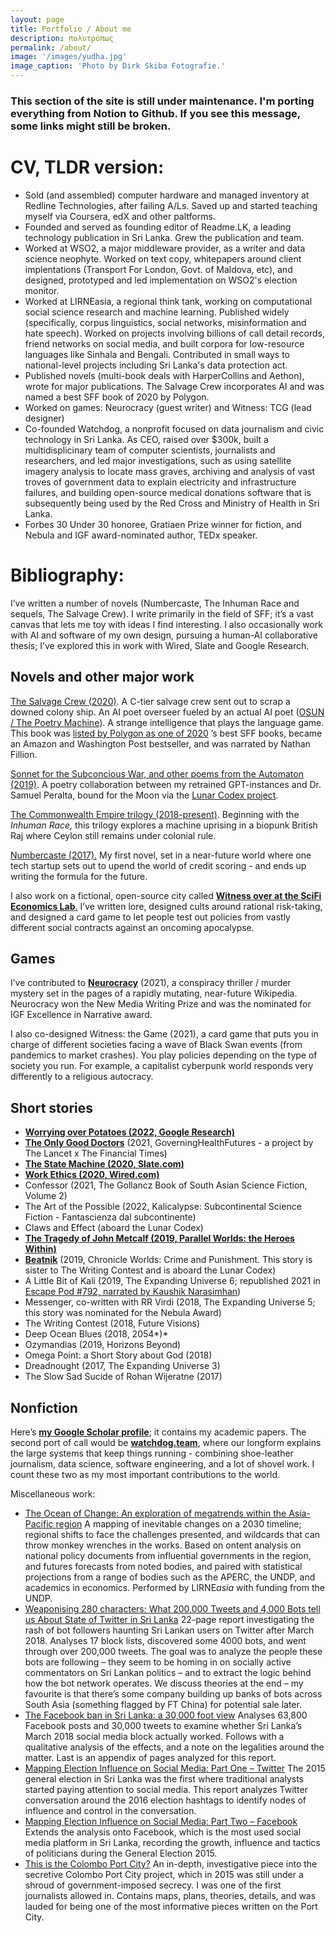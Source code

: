 ```yaml
---
layout: page
title: Portfolio / About me
description: πολυτρόπως
permalink: /about/
image: '/images/yudha.jpg'
image_caption: 'Photo by Dirk Skiba Fotografie.'
---
```


### This section of the site is still under maintenance. I'm porting everything from Notion to Github. If you see this message, some links might still be broken.

# CV, TLDR version:

* Sold (and assembled) computer hardware and managed inventory at Redline Technologies, after failing A/Ls. Saved up and started teaching myself via Coursera, edX and other paltforms.
* Founded and served as founding editor of Readme.LK, a leading technology publication in Sri Lanka. Grew the publication and team.
* Worked at WSO2, a major middleware provider, as a writer and data science neophyte. Worked on text copy, whitepapers around client implentations (Transport For London, Govt. of Maldova, etc), and designed, prototyped and led implementation on WSO2's election monitor.
* Worked at LIRNEasia, a regional think tank, working on computational social science research and machine learning. Published widely (specifically, corpus linguistics, social networks, misinformation and hate speech). Worked on projects involving billions of call detail records, friend networks on social media, and built corpora for low-resource languages like Sinhala and Bengali. Contributed in small ways to national-level projects including Sri Lanka's data protection act.
* Published novels (multi-book deals with HarperCollins and Aethon), wrote for major publications. The Salvage Crew incorporates AI and was named a best SFF book of 2020 by Polygon.
* Worked on games: Neurocracy (guest writer) and Witness: TCG (lead designer)
* Co-founded Watchdog, a nonprofit focused on data journalism and civic technology in Sri Lanka. As CEO, raised over $300k, built a multidisplicinary team of computer scientists, journalists and researchers, and led major investigations, such as using satellite imagery analysis to locate mass graves, archiving and analysis of vast troves of government data to explain electricity and infrastructure failures, and building open-source medical donations software that is subsequently being used by the Red Cross and Ministry of Health in Sri Lanka.
* Forbes 30 Under 30 honoree, Gratiaen Prize winner for fiction, and Nebula and IGF award-nominated author, TEDx speaker.

# Bibliography: 

I’ve written a number of novels (Numbercaste, The Inhuman Race and sequels, The Salvage Crew). I write primarily in the field of SFF; it’s a vast canvas that lets me toy with ideas I find interesting. I also occasionally work with AI and software of my own design, pursuing a human-AI collaborative thesis; I’ve explored this in work with Wired, Slate and Google Research.


## Novels and other major work

[The Salvage Crew (2020)](https://www.notion.so/The-Salvage-Crew-3577b41481b2405d94ca21f1d8ede1f7?pvs=21). A C-tier salvage crew sent out to scrap a downed colony ship. An AI poet overseer fueled by an actual AI poet ([OSUN / The Poetry Machine](https://www.notion.so/OSUN-The-Poetry-Machine-d90a584526d04438a04b83f6c010456b?pvs=21)). A strange intelligence that plays the language game. This book was [listed by Polygon as one of 2020](https://www.polygon.com/22220762/best-books-2020-sci-fi-fantasy) ’s best SFF books, became an Amazon and Washington Post bestseller, and was narrated by Nathan Fillion.

[Sonnet for the Subconcious War, and other poems from the Automaton (2019)](https://www.notion.so/OSUN-The-Poetry-Machine-d90a584526d04438a04b83f6c010456b?pvs=21). A poetry collaboration between my retrained GPT-instances and Dr. Samuel Peralta, bound for the Moon via the [Lunar Codex project](https://www.lunarcodex.com/).

[The Commonwealth Empire trilogy (2018-present)](https://www.notion.so/The-Commonwealth-Empire-Trilogy-0db40ccfe8c14c30be0acbdbc99a33bc?pvs=21). Beginning with the *Inhuman Race,* this trilogy explores a machine uprising in a biopunk British Raj where Ceylon still remains under colonial rule.

[Numbercaste (2017).](https://www.notion.so/Numbercaste-bc3c93076dc445f2bd111683a99c0552?pvs=21) My first novel, set in a near-future world where one tech startup sets out to upend the world of credit scoring - and ends up writing the formula for the future.

I also work on a fictional, open-source city called [**Witness over at the SciFi Economics Lab**.](http://scifieconomics.world/) I’ve written lore, designed cults around rational risk-taking, and designed a card game to let people test out policies from vastly different social contracts against an oncoming apocalypse.

## Games

I’ve contributed to **[Neurocracy](https://www.theverge.com/2021/7/14/22577088/neurocracy-wikipedia-murder-mystery-game)** (2021), a conspiracy thriller / murder mystery set in the pages of a rapidly mutating, near-future Wikipedia. Neurocracy won the New Media Writing Prize and was the nominated for IGF Excellence in Narrative award.

I also co-designed Witness: the Game (2021), a card game that puts you in charge of different societies facing a wave of Black Swan events (from pandemics to market crashes). You play policies depending on the type of society you run. For example, a capitalist cyberpunk world responds very differently to a religious autocracy.

## Short stories

- [**Worrying over Potatoes (2022, Google Research)**](https://wordcraft-writers-workshop.appspot.com/stories/yudhanjaya-wijeratne)
- [**The Only Good Doctors**](https://www.governinghealthfutures2030.org/wp-content/uploads/2021/12/Only-the-Good-doctors.pdf) (2021, GoverningHealthFutures - a project by The Lancet x The Financial Times)
- [**The State Machine (2020, Slate.com)**](https://slate.com/technology/2020/09/state-machine-yudhanjaya-wijeratne.html)
- [**Work Ethics (2020, Wired.com)**](https://www.wired.com/story/future-of-work-work-ethics-yudhanjaya-wijeratne/)
- Confessor (2021, The Gollancz Book of South Asian Science Fiction, Volume 2)
- The Art of the Possible (2022, Kalicalypse: Subcontinental Science Fiction - Fantascienza dal subcontinente)
- Claws and Effect (aboard the Lunar Codex)
- [**The Tragedy of John Metcalf (2019, Parallel Worlds: the Heroes Within)**](https://www.amazon.com/Parallel-Worlds-L-J-Hachmeister-ebook/dp/B07V6PM444)
- [**Beatnik**](https://www.amazon.com/Chronicle-Worlds-Punishment-Future-Chronicles-ebook/dp/B07YMSGK11) (2019, Chronicle Worlds: Crime and Punishment. This story is sister to The Writing Contest and is aboard the Lunar Codex)
- A Little Bit of Kali (2019, The Expanding Universe 6; republished 2021 in [Escape Pod #792, narrated by Kaushik Narasimhan](https://escapepod.org/2021/07/08/escape-pod-792-a-little-bit-of-kali-part-1/))
- Messenger, co-written with RR Virdi (2018, The Expanding Universe 5; this story was nominated for the Nebula Award)
- The Writing Contest (2018, Future Visions)
- Deep Ocean Blues (2018, 2054*)*
- Ozymandias (2019, Horizons Beyond)
- Omega Point: a Short Story about God (2018)
- Dreadnought (2017, The Expanding Universe 3)
- The Slow Sad Sucide of Rohan Wijeratne (2017)


## **Nonfiction**

Here’s **[my Google Scholar profile](https://scholar.google.com/citations?user=iWHwBQEAAAAJ&hl=en&oi=ao)**; it contains my academic papers. The second port of call would be [**watchdog.team**](https://watchdog.team/), where our longform explains the large systems that keep things running - combining shoe-leather journalism, data science, software engineering, and a lot of shovel work. I count these two as my most important contributions to the world. 

Miscellaneous work:

- [The Ocean of Change: An exploration of megatrends within the Asia-Pacific region](https://lirneasia.net/megatrends) A mapping of inevitable changes on a 2030 timeline; regional shifts to face the challenges presented, and wildcards that can throw monkey wrenches in the works. Based on ontent analysis on national policy documents from influential governments in the region, and futures forecasts from noted bodies, and paired with statistical projections from a range of bodies such as the APERC, the UNDP, and academics in economics. Performed by LIRNE*asia* with funding from the UNDP.
- [Weaponising 280 characters: What 200,000 Tweets and 4,000 Bots tell us About State of Twitter in Sri Lanka](https://www.cpalanka.org/weaponising-280-characters-what-200000-tweets-and-4000-bots-tell-us-about-state-of-twitter-in-sri-lanka/) 22-page report investigating the rash of bot followers haunting Sri Lankan users on Twitter after March 2018. Analyses 17 block lists, discovered some 4000 bots, and went through over 200,000 tweets. The goal was to analyze the people these bots are following – they seem to be homing in on socially active commentators on Sri Lankan politics – and to extract the logic behind how the bot network operates. We discuss theories at the end – my favourite is that there’s some company building up banks of bots across South Asia (something flagged by FT China) for potential sale later.
- [The Facebook ban in Sri Lanka: a 30,000 foot view](https://drive.google.com/open?id=1PcCLYh20K2a73iPGwmvub-Ya16lwTQpL) Analyses 63,800 Facebook posts and 30,000 tweets to examine whether Sri Lanka’s March 2018 social media block actually worked. Follows with a qualitative analysis of the effects, and a note on the legalities around the matter. Last is an appendix of pages analyzed for this report.
- [Mapping Election Influence on Social Media: Part One – Twitter](https://drive.google.com/open?id=1X2q6zEPaQw8d0dUyBE1ZB8N5F_NMdVGN) The 2015 general election in Sri Lanka was the first where traditional analysts started paying attention to social media. This report analyzes Twitter conversation around the 2016 election hashtags to identify nodes of influence and control in the conversation.
- [Mapping Election Influence on Social Media: Part Two – Facebook](https://drive.google.com/open?id=16SvmtHs4D4oamuLtgVMh8j2JmpoVFumm) Extends the analysis onto Facebook, which is the most used social media platform in Sri Lanka, recording the growth, influence and tactics of politicians during the General Election 2015.
- [This is the Colombo Port City?](https://drive.google.com/open?id=1rJU9ClIa9gYeqwXXJrMb58o7QvJGT5V-) An in-depth, investigative piece into the secretive Colombo Port City project, which in 2015 was still under a shroud of government-imposed secrecy. I was one of the first journalists allowed in. Contains maps, plans, theories, details, and was lauded for being one of the most informative pieces written on the Port City.
